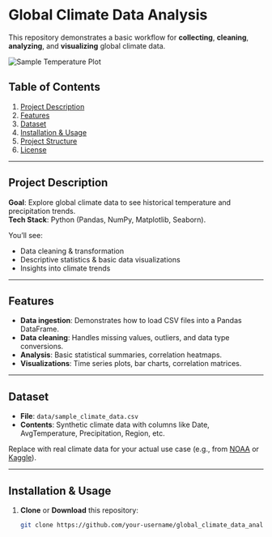 # Global Climate Data Analysis

This repository demonstrates a basic workflow for **collecting**, **cleaning**, **analyzing**, and **visualizing** global climate data. 

![Sample Temperature Plot](https://via.placeholder.com/600x200?text=Temperature+Plot)

## Table of Contents
1. [Project Description](#project-description)
2. [Features](#features)
3. [Dataset](#dataset)
4. [Installation & Usage](#installation--usage)
5. [Project Structure](#project-structure)
6. [License](#license)

---

## Project Description
**Goal**: Explore global climate data to see historical temperature and precipitation trends.  
**Tech Stack**: Python (Pandas, NumPy, Matplotlib, Seaborn).

You’ll see:
- Data cleaning & transformation
- Descriptive statistics & basic data visualizations
- Insights into climate trends

---

## Features
- **Data ingestion**: Demonstrates how to load CSV files into a Pandas DataFrame.
- **Data cleaning**: Handles missing values, outliers, and data type conversions.
- **Analysis**: Basic statistical summaries, correlation heatmaps.
- **Visualizations**: Time series plots, bar charts, correlation matrices.

---

## Dataset
- **File**: `data/sample_climate_data.csv`  
- **Contents**: Synthetic climate data with columns like Date, AvgTemperature, Precipitation, Region, etc.

Replace with real climate data for your actual use case (e.g., from [NOAA](https://www.ncdc.noaa.gov/cdo-web/datasets) or [Kaggle](https://www.kaggle.com/search?q=climate+data)).

---

## Installation & Usage
1. **Clone** or **Download** this repository:
   ```bash
   git clone https://github.com/your-username/global_climate_data_analysis.git
